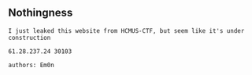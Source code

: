 ## Nothingness

```
I just leaked this website from HCMUS-CTF, but seem like it's under construction

61.28.237.24 30103

authors: Em0n
```
